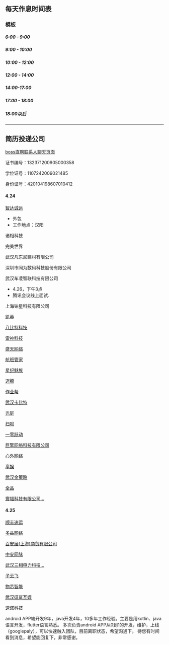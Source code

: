 ## 每天作息时间表

### 模板

##### 6:00 - 9:00

##### 9:00 - 10:00

##### 10:00 - 12:00

##### 12:00 - 14:00

##### 14:00-17:00

##### 17:00 - 18:00

##### 18:00以后



------

## 简历投递公司

[boss直聘联系人聊天页面](https://www.zhipin.com/web/geek/chat?id=c4e0f3b083e224571n182NW6FlY~) 

证书编号：132371200905000358

学位证号：1107242009021485

身份证号：420104198607010412

#### 4.24

[智达诚远](https://www.zhipin.com/gongsi/61b7e5549e8f81ea1XZ80926GVM~.html)

- 外包
- 工作地点：汉阳

诸相科技

完美世界

武汉凡东尼建材有限公司

深圳市同为数码科技股份有限公司

武汉车凌智联科技有限公司

- 4.26，下午3点
- 腾讯会议线上面试.

上海铂星科技有限公司

[凯英](https://www.zhipin.com/gongsi/f9903409977954b21nB639m7EFI~.html)

[八比特科技](https://www.zhipin.com/gongsi/12ca5fc5ab38cd410X1929u0GA~~.html)

[雷神科技](https://www.zhipin.com/gongsi/fe2961cbb1197fbd1XZz3Ni6F1U~.html)

[盛天网络](https://www.zhipin.com/gongsi/91f1ac22f636c37b1nB-29S0.html)

[航班管家](https://www.zhipin.com/gongsi/ea0db2aeb7c73eb31nF7390~.html)

[星纪魅族](https://www.zhipin.com/gongsi/98cecfc5f3f8cf031XR93dy-FFQ~.html)

[迈腾](https://www.zhipin.com/gongsi/b1d147f566eb271a0X1y3N25EQ~~.html)

[作业帮](https://www.zhipin.com/gongsi/aa456cb60b5eb9e81ndz3ty1.html)

[武汉卡比特](https://www.zhipin.com/gongsi/97e6f830ba5f91a31Xd_3N6-.html)

[光庭](https://www.zhipin.com/gongsi/62d985f0f009ee460XR929W5.html)

[扫呗](https://www.zhipin.com/gongsi/a6f37491f67c28bb03J_09u9.html)

[一零跃动](https://www.zhipin.com/gongsi/bd7e671f2e731cea3nB-0969FQ~~.html)

[巨擎网络科技有限公司](https://www.zhipin.com/gongsi/4b19eabe9abe724f03Fy2N-6EQ~~.html)

[心外网络](https://www.zhipin.com/gongsi/a85dd842a6510f951nZ509-6E1Q~.html)

[享娱](https://www.zhipin.com/gongsi/dc442e2479626f0c33R909S5EA~~.html)

[武汉金策略](https://www.zhipin.com/gongsi/2876ab6d0640af1233R539y-.html)

[全品](https://www.zhipin.com/gongsi/652aaff154a27f151nB83dS0GQ~~.html)

[寰福科技有限公司...](https://www.zhipin.com/gongsi/05411f2b1be4efed1n173d-4FlU~.html)

#### 4.25

[顺丰速运](https://www.zhipin.com/gongsi/c7d501c659671dc91nx63tq8.html)

[多益网络](https://www.zhipin.com/gongsi/0aed2b8296e46d411HB509U~.html)

[百安居(上海)商贸有限公司](https://www.zhipin.com/gongsi/31bef9987228b2411nV42di5GVs~.html)

[中安网脉](https://www.zhipin.com/gongsi/9b4912daaf127abc1nR82Ni-Fg~~.html)

[武汉三相电力科技...](https://www.zhipin.com/gongsi/de0f300390f55d971XF-3dq4EA~~.html)

[子云飞](https://www.zhipin.com/gongsi/db1d9563d564409b03Z_09-4EQ~~.html)

[物芯智能](https://www.zhipin.com/gongsi/5f6a6b62e588461a1nNy3dS9F1Q~.html)

[武汉逗鲨互娱](https://www.zhipin.com/gongsi/b03272c1e571b5af33N62tW4FQ~~.html)

[速诺科技](https://www.zhipin.com/gongsi/5d57c9cf30056e6e1HJz2N66.html)





android APP端开发9年，java开发4年，10多年工作经验。主要是用kotlin、java语言开发，flutter语言熟悉。
多次负责android APP从0到1的开发，维护，上线（googlepaly），可以快速融入团队，目前离职状态，希望沟通下。
待您有时间看到消息，希望能回复下，非常感谢。







